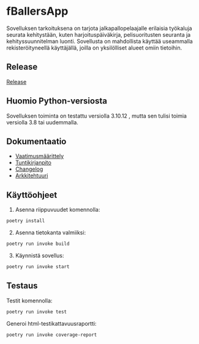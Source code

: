 # fBallersApp

Sovelluksen tarkoituksena on tarjota jalkapallopelaajalle erilaisia työkaluja
seurata kehitystään, kuten harjoituspäiväkirja, pelisuoritusten seuranta ja kehityssuunnitelman luonti.
Sovellusta on mahdollista käyttää useammalla rekisteröityneellä käyttäjällä, joilla on yksilölliset alueet omiin tietoihin.

## Release

[Release](https://github.com/F4U57O/ot-harjoitustyo/releases/tag/viikko5)

## Huomio Python-versiosta

Sovelluksen toiminta on testattu versiolla 3.10.12 , mutta sen tulisi toimia versiolla 3.8 tai uudemmalla.

## Dokumentaatio

- [Vaatimusmäärittely](dokumentaatio/vaatimusmaarittely.md)
- [Tuntikirjanpito](dokumentaatio/tuntikirjanpito.md)
- [Changelog](dokumentaatio/changelog.md)
- [Arkkitehtuuri](dokumentaatio/arkkitehtuuri.md)

## Käyttöohjeet

1. Asenna riippuvuudet komennolla:

```bash
poetry install
```

2. Asenna tietokanta valmiiksi:

```bash
poetry run invoke build
```

3. Käynnistä sovellus:

```bash
poetry run invoke start
```

## Testaus

Testit komennolla:

```bash
poetry run invoke test
```

Generoi html-testikattavuusraportti:

```bash
poetry run invoke coverage-report
```
